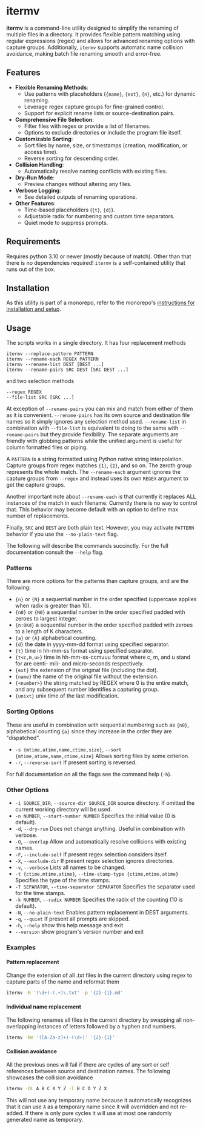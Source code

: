 # itermv
**itermv** is a command-line utility designed to simplify the renaming of multiple files in a directory. It provides flexible pattern matching using regular expressions (regex) and allows for advanced renaming options with capture groups. Additionally, `itermv` supports automatic name collision avoidance, making batch file renaming smooth and error-free.

## Features
- **Flexible Renaming Methods**:
  - Use patterns with placeholders (`{name}`, `{ext}`, `{n}`, etc.) for dynamic renaming.
  - Leverage regex capture groups for fine-grained control.
  - Support for explicit rename lists or source-destination pairs.
- **Comprehensive File Selection**:
  - Filter files with regex or provide a list of filenames.
  - Options to exclude directories or include the program file itself.
- **Customizable Sorting**:
  - Sort files by name, size, or timestamps (creation, modification, or access time).
  - Reverse sorting for descending order.
- **Collision Handling**:
  - Automatically resolve naming conflicts with existing files.
- **Dry-Run Mode**:
  - Preview changes without altering any files.
- **Verbose Logging**:
  - See detailed outputs of renaming operations.
- **Other Features**:
  - Time-based placeholders (`{t}`, `{d}`).
  - Adjustable radix for numbering and custom time separators.
  - Quiet mode to suppress prompts.

## Requirements
Requires python 3.10 or newer (mostly because of match). Other than that there is no dependencies required! `itermv` is a self-contained utility that runs out of the box.

## Installation
As this utility is part of a monorepo, refer to the monorepo's [instructions for installation and setup](../README.md).

## Usage
The scripts works in a single directory. It has four replacement methods
```
itermv --replace-pattern PATTERN
itermv --rename-each REGEX PATTERN
itermv --rename-list DEST [DEST ...]
itermv --rename-pairs SRC DEST [SRC DEST ...]
```
and two selection methods
```
--regex REGEX
--file-list SRC [SRC ...]
```
At exception of `--rename-pairs` you can mix and match from either of them as it is convenient. `--rename-pairs` has its own source and destination file names so it simply ignores any selection method used. `--rename-list` in combination with `--file-list` is equivalent to doing to the same with `--rename-pairs` but they provide flexibility. The separate arguments are friendly with globbing patterns while the unified argument is useful for column formatted files or piping.

A `PATTERN` is a string formatted using Python native string interpolation. Capture groups from regex matches `{1}`, `{2}`, and so on. The zeroth group represents the whole match. The `--rename-each` argument ignores the capture groups from `--regex` and instead uses its own `REGEX` argument to get the capture groups.

Another important note about `--rename-each` is that currently it replaces ALL instances of the match in each filename. Currently there is no way to control that. This behavior may become default with an option to define max number of replacements. 

Finally, `SRC` and `DEST` are both plain text. However, you may activate `PATTERN` behavior if you use the `--no-plain-text` flag.

The following will describe the commands succinctly. For the full documentation consult the `--help` flag.

### Patterns
There are more options for the patterns than capture groups, and are the following:
- `{n}` or `{N}` a sequential number in the order specified (uppercase applies when radix is greater than 10).
- `{n0}` or `{N0}` a sequential number in the order specified padded with zeroes to largest integer.
- `{n:0Kd}` a sequential number in the order specified padded with zeroes to a length of K characters.
- `{a}` or `{A}` alphabetical counting.
- `{d}` the date in yyyy-mm-dd format using specified separator.
- `{t}` time in hh-mm-ss format using specified separator.
- `{t<c,m,u>}` time in hh-mm-ss-ccmuuu format where c, m, and u stand for are centi- mili- and micro-seconds respectively.
- `{ext}` the extension of the original file (including the dot).
- `{name}` the name of the original file without the extension.
- `{<number>}` the string matched by REGEX where 0 is the entire match, and any subsequent number identifies a capturing group.
- `{unixt}` unix time of the last modification.

### Sorting Options
These are useful in combination with sequential numbering such as `{n0}`, alphabetical counting `{a}` since they increase in the order they are "dispatched".
- `-s {mtime,atime,name,ctime,size}`, `--sort {mtime,atime,name,ctime,size}` Allows sorting files by some criterion.
- `-r`, `--reverse-sort` If present sorting is reversed.

For full documentation on all the flags see the command help (`-h`).

### Other Options
- `-i SOURCE_DIR`, `--source-dir SOURCE_DIR` source directory. If omitted the current working directory will be used.
- `-n NUMBER`, `--start-number NUMBER` Specifies the initial value (0 is default).
- `-d`, `--dry-run` Does not change anything. Useful in combination with verbose.
- `-O`, `--overlap` Allow and automatically resolve collisions with existing names.
- `-F`, `--include-self` If present regex selection considers itself.
- `-X`, `--exclude-dir` If present regex selection ignores directories.
- `-v`, `--verbose` Lists all names to be changed.
- `-t {ctime,mtime,atime}`, `--time-stamp-type {ctime,mtime,atime}` Specifies the type of the time stamps.
- `-T SEPARATOR`, `--time-separator SEPARATOR` Specifies the separator used for the time stamps.
- `-k NUMBER`, `--radix NUMBER` Specifies the radix of the counting (10 is default).
- `-N`, `--no-plain-text` Enables pattern replacement in DEST arguments.
- `-q`, `--quiet` If present all prompts are skipped.
- `-h`, `--help` show this help message and exit
- `--version` show program's version number and exit

### Examples
#### Pattern replacement
Change the extension of all .txt files in the current directory using regex to capture parts of the name and reformat them
```bash
itermv -R '(\d+)-(.+)\.txt' -p '{2}-{1}.md'
```

#### Individual name replacement

The following renames all files in the current directory by swapping all non-overlapping instances of letters followed by a hyphen and numbers.
```bash
itermv -Ne '([A-Za-z]+)-(\d+)' '{2}-{1}'
```

#### Collision avoidance
All the previous ones will fail if there are cycles of any sort or self references between source and destination names. The following showcases the collision avoidance
```bash
itermv -OL A B C X Y Z -l B C D Y Z X
```
This will not use any temporary name because it automatically recognizes that it can use `A` as a temporary name since it will overridden and not re-added. If there is only pure cycles it will use at most one randomly generated name as temporary.
